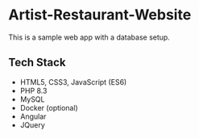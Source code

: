 # Artist-Restaurant-Website

This is a sample web app with a database setup.

## Tech Stack
- HTML5, CSS3, JavaScript (ES6)
- PHP 8.3
- MySQL 
- Docker (optional)
- Angular
- JQuery
